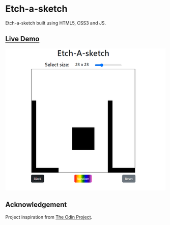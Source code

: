 # Etch-a-sketch

Etch-a-sketch built using HTML5, CSS3 and JS.

## [Live Demo](https://deogos.github.io/etch-a-sketch/)

![This is an image](https://raw.githubusercontent.com/deogos/etch-a-sketch/main/image.png)

## Acknowledgement

Project inspiration from [The Odin Project](https://www.theodinproject.com/home).
